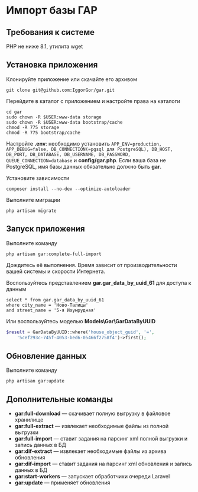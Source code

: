# Импорт базы ГАР

## Требования к системе

PHP не ниже 8.1, утилита wget

## Установка приложения

Клонируйте приложение или скачайте его архивом

```shell
git clone git@github.com:IggorGor/gar.git
```

Перейдите в каталог с приложением и настройте права на каталоги
```shell
cd gar
sudo chown -R $USER:www-data storage
sudo chown -R $USER:www-data bootstrap/cache
chmod -R 775 storage
chmod -R 775 bootstrap/cache
```

Настройте **.env**: необходимо установить ```APP_ENV=production, APP_DEBUG=false, DB_CONNECTION(=pgsql для PostgreSQL), DB_HOST, DB_PORT, DB_DATABASE, DB_USERNAME, DB_PASSWORD, QUEUE_CONNECTION=database``` и **config/gar.php**. Если ваша база не PostgreSQL, имя базы данных 
обязательно должно быть **gar**.

Установите зависимости

```shell
composer install --no-dev --optimize-autoloader
```

Выполните миграции

```shell
php artisan migrate
```

## Запуск приложения

Выполните команду

```shell
php artisan gar:complete-full-import
```

Дождитесь её выполнения. Время зависит от производительности вашей системы и скорости
Интернета.

Воспользуйтесь представлением **gar.gar_data_by_uuid_61** для доступа к данным

```postgresql
select * from gar.gar_data_by_uuid_61
where city_name = 'Ново-Талицы'
and street_name = '5-я Изумрудная'
```
Или воспользуйтесь моделью **Models\Gar\GarDataByUUID**

```php
$result = GarDataByUUID::where('house_object_guid', '=',
    '5cef293c-745f-4053-bed6-05466f2758f4')->first();
```

## Обновление данных

Выполните команду

```shell
php artisan gar:update
```

## Дополнительные команды

- **gar:full-download** — скачивает полную выгрузку в файловое хранилище
- **gar:full-extract** — извлекает необходимые файлы из полной выгрузки
- **gar:full-import** — ставит задания на парсинг xml полной выгрузки и запись данных в БД
- **gar:dif-extract** — извлекает необходимые файлы из архива обновления
- **gar:dif-import** — ставит задания на парсинг xml обновления и запись данных в БД
- **gar:start-workers** — запускает обработчики очереди Laravel
- **gar:update** — применяет обновления
